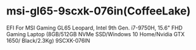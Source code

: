 # msi-gl65-9scxk-076in(CoffeeLake)
EFI For MSI Gaming GL65 Leopard, Intel 9th Gen. i7-9750H, 15.6" FHD Gaming Laptop (8GB/512GB NVMe SSD/Windows 10 Home/Nvidia GTX 1650/ Black/2.3Kg) 9SCXK-076IN
